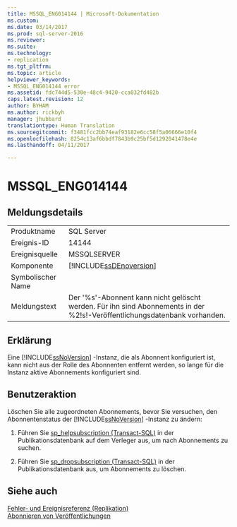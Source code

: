 ```yaml
---
title: MSSQL_ENG014144 | Microsoft-Dokumentation
ms.custom: 
ms.date: 03/14/2017
ms.prod: sql-server-2016
ms.reviewer: 
ms.suite: 
ms.technology:
- replication
ms.tgt_pltfrm: 
ms.topic: article
helpviewer_keywords:
- MSSQL_ENG014144 error
ms.assetid: fdc744d5-530e-48c4-9420-cca032fd482b
caps.latest.revision: 12
author: BYHAM
ms.author: rickbyh
manager: jhubbard
translationtype: Human Translation
ms.sourcegitcommit: f3481fcc2bb74eaf93182e6cc58f5a06666e10f4
ms.openlocfilehash: 8254c13af6bbdf7843b9c25bf5d1292041478e4e
ms.lasthandoff: 04/11/2017

---
```

# <a name="mssqleng014144"></a>MSSQL_ENG014144
    
## <a name="message-details"></a>Meldungsdetails  
  
|||  
|-|-|  
|Produktname|SQL Server|  
|Ereignis-ID|14144|  
|Ereignisquelle|MSSQLSERVER|  
|Komponente|[!INCLUDE[ssDEnoversion](../../includes/ssdenoversion-md.md)]|  
|Symbolischer Name||  
|Meldungstext|Der '%s'-Abonnent kann nicht gelöscht werden. Für ihn sind Abonnements in der %2!s!-Veröffentlichungsdatenbank vorhanden.|  
  
## <a name="explanation"></a>Erklärung  
 Eine [!INCLUDE[ssNoVersion](../../includes/ssnoversion-md.md)] -Instanz, die als Abonnent konfiguriert ist, kann nicht aus der Rolle des Abonnenten entfernt werden, so lange für die Instanz aktive Abonnements konfiguriert sind.  
  
## <a name="user-action"></a>Benutzeraktion  
 Löschen Sie alle zugeordneten Abonnements, bevor Sie versuchen, den Abonnentenstatus der [!INCLUDE[ssNoVersion](../../includes/ssnoversion-md.md)] -Instanz zu ändern:  
  
1.  Führen Sie [sp_helpsubscription &#40;Transact-SQL&#41;](../../relational-databases/system-stored-procedures/sp-helpsubscription-transact-sql.md) in der Publikationsdatenbank auf dem Verleger aus, um nach Abonnements zu suchen.  
  
2.  Führen Sie [sp_dropsubscription &#40;Transact-SQL&#41;](../../relational-databases/system-stored-procedures/sp-dropsubscription-transact-sql.md) in der Publikationsdatenbank aus, um Abonnements zu löschen.  
  
## <a name="see-also"></a>Siehe auch  
 [Fehler- und Ereignisreferenz &#40;Replikation&#41;](../../relational-databases/replication/errors-and-events-reference-replication.md)   
 [Abonnieren von Veröffentlichungen](../../relational-databases/replication/subscribe-to-publications.md)  
  
  
